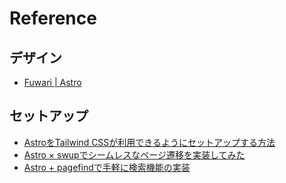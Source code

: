 # Reference

## デザイン
- [Fuwari | Astro](https://astro.build/themes/details/fuwari/)

## セットアップ
- [AstroをTailwind CSSが利用できるようにセットアップする方法](https://olein-design.com/blog/get-started-tailwind-css-on-astro)
- [Astro × swupでシームレスなページ遷移を実装してみた](https://zenn.dev/chihuahua/articles/08fb43bcd5f600)
- [Astro + pagefindで手軽に検索機能の実装](https://qiita.com/D_suke/items/ef375ae763f59fdc5775)